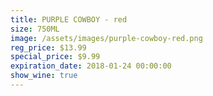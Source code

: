 ```yaml
---
title: PURPLE COWBOY - red
size: 750ML
image: /assets/images/purple-cowboy-red.png
reg_price: $13.99
special_price: $9.99
expiration_date: 2018-01-24 00:00:00
show_wine: true
---
```



